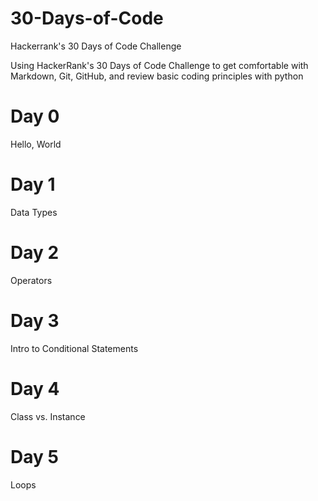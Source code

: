 # 30-Days-of-Code
<p>Hackerrank's 30 Days of Code Challenge</p>
<p>Using HackerRank's 30 Days of Code Challenge to get comfortable with Markdown, Git, GitHub, and review basic coding principles with python</p>

# Day 0
Hello, World

# Day 1
Data Types

# Day 2
Operators

# Day 3
Intro to Conditional Statements

# Day 4
Class vs. Instance

# Day 5
Loops
